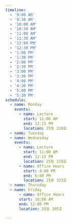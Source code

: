 ```yaml
---
timeline:
  - '9:00 AM'
  - '9:30 AM'
  - '10:00 AM'
  - '10:30 AM'
  - '11:00 AM'
  - '11:30 AM'
  - '12:00 PM'
  - '12:30 PM'
  - '1:00 PM'
  - '1:30 PM'
  - '2:00 PM'
  - '2:30 PM'
  - '3:00 PM'
  - '3:30 PM'
  - '4:00 PM'
  - '4:30 PM'
  - '5:00 PM'
  - '5:30 PM'
schedule:
  - name: Monday
    events:
      - name: Lecture
        start: 11:00 AM
        end: 12:15 PM
        location: 25동 210호
  - name: Tuesday
  - name: Wednesday
    events:
      - name: Lecture
        start: 11:00 AM
        end: 12:15 PM
        location: 25동 210호
      - name: Office Hours
        start: 4:00 PM
        end: 6:00 PM
        location: 25동 323호
  - name: Thursday
  - name: Friday
      - name: Office Hours
      start: 10:00 AM
      end: 12:00 PM
      location: 25동 305호

---
```

